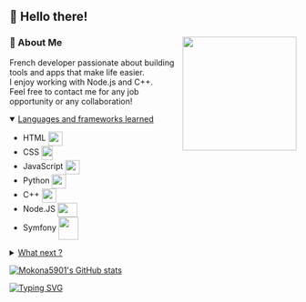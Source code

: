 <!-- Welcome to my README -->

## 👋 Hello there!
<!-- Discord user -->
### 🧠 About Me <a href="https://discord.com/users/602431280113778690/"><img src="https://discord.c99.nl/widget/theme-1/602431280113778690.png" height="200" align="right"/></a><br>

French developer passionate about building tools and apps that make life easier.<br>
I enjoy working with Node.js and C++.<br>
Feel free to contact me for any job opportunity or any collaboration!<br>

<details open>
<summary><ins>Languages and frameworks learned</ins></summary>
  
- HTML <a href="link" style="text-align: center"><img src="https://upload.wikimedia.org/wikipedia/commons/thumb/6/61/HTML5_logo_and_wordmark.svg/1024px-HTML5_logo_and_wordmark.svg.png" width="25" height="25" align="center"></a>
- CSS <a href="link" style="text-align: center"><img src="https://upload.wikimedia.org/wikipedia/commons/thumb/d/d5/CSS3_logo_and_wordmark.svg/1452px-CSS3_logo_and_wordmark.svg.png" width="20" height="25" align="center"></a> 
- JavaScript <a href="link" style="text-align: center"><img src="https://upload.wikimedia.org/wikipedia/commons/thumb/9/99/Unofficial_JavaScript_logo_2.svg/2048px-Unofficial_JavaScript_logo_2.svg.png" width="25" height="25" align="center"></a>
- Python <a href="link" style="text-align: center"><img src="https://upload.wikimedia.org/wikipedia/commons/thumb/c/c3/Python-logo-notext.svg/1869px-Python-logo-notext.svg.png" width="25" height="25" align="center"></a> 
- C++ <a href="link" style="text-align: center"><img src="https://upload.wikimedia.org/wikipedia/commons/thumb/1/18/ISO_C%2B%2B_Logo.svg/1822px-ISO_C%2B%2B_Logo.svg.png" width="25" height="25" align="center"></a>
- Node.JS <a href="link" style="text-align: center"><img src="https://upload.wikimedia.org/wikipedia/commons/thumb/d/d9/Node.js_logo.svg/590px-Node.js_logo.svg.png" width="35" height="25" align="center"></a>
- Symfony <a href="link" style="text-align: center"><img src="https://symfony.com/logos/symfony_white_03.png" width="35" height="40" align="center"></a>
</details>

<details>
<summary><ins>What next ?</ins></summary>

- React <a href="link" style="text-align: center"><img src="https://upload.wikimedia.org/wikipedia/commons/a/a7/React-icon.svg" width="30" height="30" align="center"></a>
- Vue.JS <a href="link" style="text-align: center"><img src="https://upload.wikimedia.org/wikipedia/commons/thumb/9/95/Vue.js_Logo_2.svg/512px-Vue.js_Logo_2.svg.png" width="30" height="30" align="center"></a>
- Haxe <a href="link" style="text-align: center"><img src="https://upload.wikimedia.org/wikipedia/commons/thumb/8/89/Haxe_logo.svg/1024px-Haxe_logo.svg.png" width="25" height="30" align="center"></a>
- Docker <a href="link" style="text-align: center"><img src="https://cdn4.iconfinder.com/data/icons/logos-and-brands/512/97_Docker_logo_logos-512.png" width="40" height="40" align="center"></a>
</details>

<!-- Github stats -->
[![Mokona5901's GitHub stats](https://github-readme-stats.vercel.app/api?username=Mokona5901&theme=dracula)](https://github.com/anuraghazra/github-readme-stats)

<!-- Github contribution snake
<picture>
  <source media="(prefers-color-scheme: dark)" srcset="https://raw.githubusercontent.com/Mokona5901/Mokona5901/output/github-contribution-grid-snake-dark.svg">
  <source media="(prefers-color-scheme: light)" srcset="https://raw.githubusercontent.com/Mokona5901/Mokona5901/output/github-contribution-grid-snake.svg">
  <img alt="github contribution grid snake animation" src="https://raw.githubusercontent.com/Mokona5901/Mokona5901/output/github-contribution-grid-snake-dark.svg">
</picture>
-->

<!-- Custom typing text -->
[![Typing SVG](https://readme-typing-svg.demolab.com?font=Jersey+10&size=30&pause=500&color=FFFFFF&width=435&height=31&lines=Node.JS+developer;C%2B%2B+developer;Geometry+Dash+enjoyer)](https://git.io/typing-svg)
